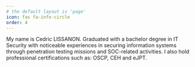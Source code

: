 ```yaml
---
# the default layout is 'page'
icon: fas fa-info-circle
order: 4
---
```

My name is Cedric LISSANON. Graduated with a bachelor degree in IT Security with noticeable experiences in securing information systems through penetration testing missions and SOC-related activities. I also hold professional certifications such as: OSCP, CEH and eJPT.
